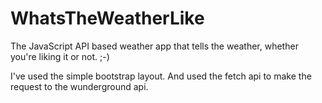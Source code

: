 # WhatsTheWeatherLike

The JavaScript API based weather app that tells the weather, whether you're liking it or not. ;-)

I've used the simple bootstrap layout. And used the fetch api to make the request to the wunderground api.
